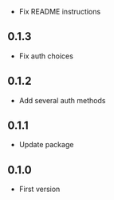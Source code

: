 * Fix README instructions

## 0.1.3 ##
* Fix auth choices

## 0.1.2 ##
* Add several auth methods

## 0.1.1 ##
* Update package

## 0.1.0 ##
* First version
